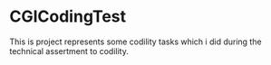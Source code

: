 # CGICodingTest
This is project represents some codility tasks which i did during the technical assertment to codility.
